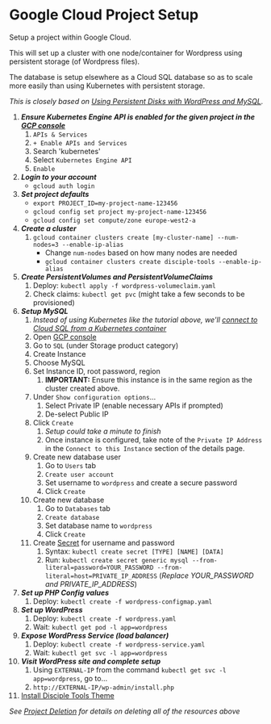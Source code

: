 # Google Cloud Project Setup #

Setup a project within Google Cloud.

This will set up a cluster with one node/container for Wordpress using persistent storage (of Wordpress files).

The database is setup elsewhere as a Cloud SQL database so as to scale more easily than using Kubernetes with persistent storage.

*This is closely based on [Using Persistent Disks with WordPress and MySQL](https://cloud.google.com/kubernetes-engine/docs/tutorials/persistent-disk).*

1. ***Ensure Kubernetes Engine API is enabled for the given project in the [GCP console](https://console.cloud.google.com/)***
     1. `APIs & Services`
     1. `+ Enable APIs and Services`
     1. Search 'kubernetes'
     1. Select `Kubernetes Engine API`
     1. `Enable` 
1. ***Login to your account***
   * `gcloud auth login`
1. ***Set project defaults***
   * `export PROJECT_ID=my-project-name-123456`
   * `gcloud config set project my-project-name-123456`
   * `gcloud config set compute/zone europe-west2-a`
1. ***Create a cluster***
   1. `gcloud container clusters create [my-cluster-name] --num-nodes=3 --enable-ip-alias`
      * Change `num-nodes` based on how many nodes are needed
      * `gcloud container clusters create disciple-tools --enable-ip-alias`
1. ***Create PersistentVolumes and PersistentVolumeClaims***
   1. Deploy: `kubectl apply -f wordpress-volumeclaim.yaml`
   1. Check claims: `kubectl get pvc` (might take a few seconds to be provisioned)
1. ***Setup MySQL***
   1. *Instead of using Kubernetes like the tutorial above, we'll [connect to Cloud SQL from a Kubernetes container](https://cloud.google.com/sql/docs/mysql/connect-kubernetes-engine)*
   1. Open [GCP console](https://console.cloud.google.com/)
   1. Go to `SQL` (under Storage product category)
   1. Create Instance
   1. Choose MySQL
   1. Set Instance ID, root password, region
      1. **IMPORTANT:** Ensure this instance is in the same region as the cluster created above.
   1. Under `Show configuration options`...
      1. Select Private IP (enable necessary APIs if prompted)
      1. De-select Public IP
   1. Click `Create`
      1. *Setup could take a minute to finish*
      1. Once instance is configured, take note of the `Private IP Address` in the `Connect to this Instance` section of the details page.
   1. Create new database user
      1. Go to `Users` tab
      1. `Create user account`
      1. Set username to `wordpress` and create a secure password
      1. Click `Create`
   1. Create new database
      1. Go to `Databases` tab
      1. `Create database`
      1. Set database name to `wordpress`
      1. Click `Create`
   1. Create [Secret](https://cloud.google.com/kubernetes-engine/docs/concepts/secret) for username and password
      1. Syntax: `kubectl create secret [TYPE] [NAME] [DATA]`
      1. Run: `kubectl create secret generic mysql --from-literal=password=YOUR_PASSWORD --from-literal=host=PRIVATE_IP_ADDRESS` (*Replace YOUR_PASSWORD and PRIVATE_IP_ADDRESS*)
1. ***Set up PHP Config values***
   1. Deploy: `kubectl create -f wordpress-configmap.yaml`
1. ***Set up WordPress***
   1. Deploy: `kubectl create -f wordpress.yaml`
   1. Wait: `kubectl get pod -l app=wordpress`
1. ***Expose WordPress Service (load balancer)***
   1. Deploy: `kubectl create -f wordpress-service.yaml`
   1. Wait: `kubectl get svc -l app=wordpress`
1. ***Visit WordPress site and complete setup***
   1. Using `EXTERNAL-IP` from the command `kubectl get svc -l app=wordpress`, go to...
   1. `http://EXTERNAL-IP/wp-admin/install.php`
1. [Install Disciple Tools Theme](https://github.com/DiscipleTools/disciple-tools-theme)

*See [Project Deletion](gcloud-project-deletion.md) for details on deleting all of the resources above*